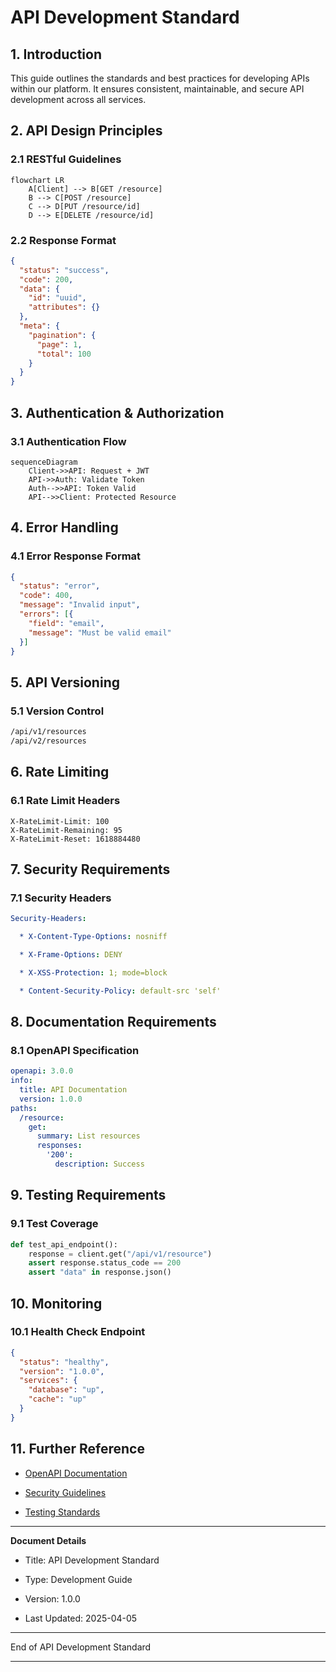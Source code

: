 # API Development Standard

## 1. Introduction

This guide outlines the standards and best practices for developing APIs within our platform. It ensures consistent, maintainable, and secure API development across all services.

## 2. API Design Principles

### 2.1 RESTful Guidelines

```mermaid
flowchart LR
    A[Client] --> B[GET /resource]
    B --> C[POST /resource]
    C --> D[PUT /resource/id]
    D --> E[DELETE /resource/id]

```

### 2.2 Response Format

```json
{
  "status": "success",
  "code": 200,
  "data": {
    "id": "uuid",
    "attributes": {}
  },
  "meta": {
    "pagination": {
      "page": 1,
      "total": 100
    }
  }
}

```

## 3. Authentication & Authorization

### 3.1 Authentication Flow

```mermaid
sequenceDiagram
    Client->>API: Request + JWT
    API->>Auth: Validate Token
    Auth-->>API: Token Valid
    API-->>Client: Protected Resource

```

## 4. Error Handling

### 4.1 Error Response Format

```json
{
  "status": "error",
  "code": 400,
  "message": "Invalid input",
  "errors": [{
    "field": "email",
    "message": "Must be valid email"
  }]
}

```

## 5. API Versioning

### 5.1 Version Control

```bash
/api/v1/resources
/api/v2/resources

```

## 6. Rate Limiting

### 6.1 Rate Limit Headers

```http
X-RateLimit-Limit: 100
X-RateLimit-Remaining: 95
X-RateLimit-Reset: 1618884480

```

## 7. Security Requirements

### 7.1 Security Headers

```yaml
Security-Headers:

  * X-Content-Type-Options: nosniff

  * X-Frame-Options: DENY

  * X-XSS-Protection: 1; mode=block

  * Content-Security-Policy: default-src 'self'

```

## 8. Documentation Requirements

### 8.1 OpenAPI Specification

```yaml
openapi: 3.0.0
info:
  title: API Documentation
  version: 1.0.0
paths:
  /resource:
    get:
      summary: List resources
      responses:
        '200':
          description: Success

```

## 9. Testing Requirements

### 9.1 Test Coverage

```python
def test_api_endpoint():
    response = client.get("/api/v1/resource")
    assert response.status_code == 200
    assert "data" in response.json()

```

## 10. Monitoring

### 10.1 Health Check Endpoint

```json
{
  "status": "healthy",
  "version": "1.0.0",
  "services": {
    "database": "up",
    "cache": "up"
  }
}

```

## 11. Further Reference

* [OpenAPI Documentation](../api/openapi.md)

* [Security Guidelines](../security/api_security.md)

* [Testing Standards](../testing/api_testing.md)

---

**Document Details**

* Title: API Development Standard

* Type: Development Guide

* Version: 1.0.0

* Last Updated: 2025-04-05

---

End of API Development Standard

---
